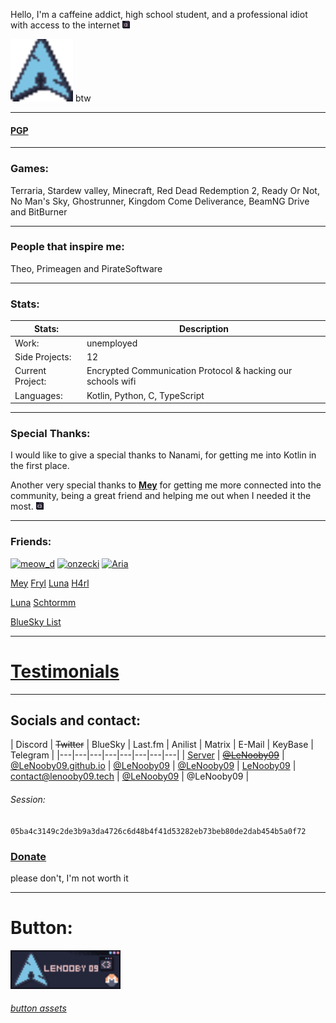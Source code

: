 Hello,
I'm a caffeine addict, high school student, and a professional idiot with access to the internet ![:3](88x31/popup_:3_catppuccin_macchiato.png)

<img alt="arch" height="100" src="88x31/arch_catppuccin_macchiato.png" width="100"/>
btw


---

#### [PGP](pgp)

---

### Games:
Terraria, Stardew valley, Minecraft, Red Dead Redemption 2,
Ready Or Not, No Man's Sky, Ghostrunner, Kingdom Come Deliverance,
BeamNG Drive and BitBurner

---

### People that inspire me:
Theo, Primeagen and PirateSoftware

---

### Stats:

| Stats: | Description |
|---|---|
| Work: | unemployed |
| Side Projects: | 12 |
| Current Project: | Encrypted Communication Protocol & hacking our schools wifi |
| Languages: | Kotlin, Python, C, TypeScript |

---

### Special Thanks:

I would like to give a special thanks to Nanami,
for getting me into Kotlin in the first place.


Another very special thanks to [**Mey**](https://lizainslie.dev) for getting me more connected into the community,
being a great friend and helping me out when I needed it the most. ![<3](88x31/popup_%3C3_catppuccin_macchiato.png)

---

### Friends:


[<img alt="meow_d" height="31" src="https://meow-d.github.io/assets/images/buttons/meow_d.webp" width="88"/>](https://meow-d.github.io/)   [<img alt="onzecki" height="31" src="https://onz.ee/assets/88x31s/avif/onzecki.avif" width="88"/>](https://onz.ee)   [<img src="https://aria.coffee/static/img/buttons/aria.gif" alt="Aria" style="image-rendering: pixelated;" />](aria.coffee)

[Mey](https://lizainslie.dev)  [Fryl](https://fryl.dev)   [Luna](https://imlunahey.com)   [H4rl](https://h4rl.dev)

[Luna](https://gxthmxm.com)   [Schtormm](https://schtormm.nl)


[BlueSky List](https://go.bsky.app/Ef9DDKE)

---

# [Testimonials](testamonials/readme.md)

---

## Socials and contact:

| Discord | ~~Twitter~~ | BlueSky | Last.fm | Anilist | Matrix | E-Mail | KeyBase | Telegram |
|---|---|---|---|---|---|---|---|
| [Server](discord) | [~~@LeNooby09~~](https://twitter.com/lenooby09) | [@LeNooby09.github.io](https://bsky.app/profile/lenooby09.github.io) | [@LeNooby09](https://www.last.fm/user/lenooby09) | [@LeNooby09](https://anilist.co/user/LeNooby09/) | [LeNooby09](lenooby09:matrix.org) | contact@lenooby09.tech | [@LeNooby09](https://keybase.io/lenooby09) | @LeNooby09 |

###### Session:
`05ba4c3149c2de3b9a3da4726c6d48b4f41d53282eb73beb80de2dab454b5a0f72`

### [Donate](donate)
please don't, I'm not worth it

---

# Button:

<img alt="88x31" height="62" src="88x31/88x31.png" width="176"/>

###### [button assets](88x31/readme.md)
